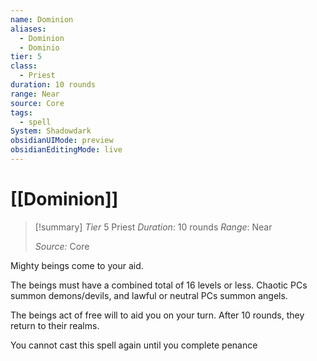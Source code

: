 ```yaml
---
name: Dominion
aliases:
  - Dominion
  - Dominio
tier: 5
class:
  - Priest
duration: 10 rounds
range: Near
source: Core
tags:
  - spell
System: Shadowdark
obsidianUIMode: preview
obsidianEditingMode: live
---
```

# [[Dominion]]

>[!summary]
> *Tier* 5
> Priest
> *Duration*: 10 rounds
> *Range*: Near
> 
> *Source:* Core

Mighty beings come to your aid. 

The beings must have a combined total of 16 levels or less. Chaotic PCs summon demons/devils, and lawful or neutral PCs summon angels. 

The beings act of free will to aid you on your turn. After 10 rounds, they return to their realms. 

You cannot cast this spell again until you complete penance



